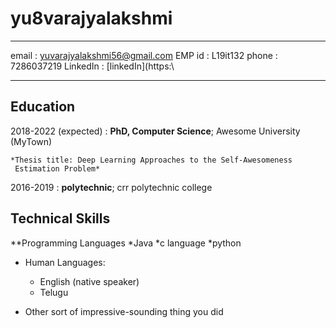 yu8varajyalakshmi
============

-------------------     ----------------------------
email                    :    yuvarajyalakshmi56@gmail.com
EMP id                   :     L19it132
phone                    :     7286037219
LinkedIn                 :     [linkedIn](https:\
-------------------     ----------------------------

Education
---------

2018-2022 (expected)
:   **PhD, Computer Science**; Awesome University (MyTown)

    *Thesis title: Deep Learning Approaches to the Self-Awesomeness
     Estimation Problem*

2016-2019
:   **polytechnic**;
crr polytechnic college
   

   


Technical Skills
--------------------
**Programming Languages
*Java
*c language
*python

* Human Languages:

     * English (native speaker)
     * Telugu
    



* Other sort of impressive-sounding thing you did
